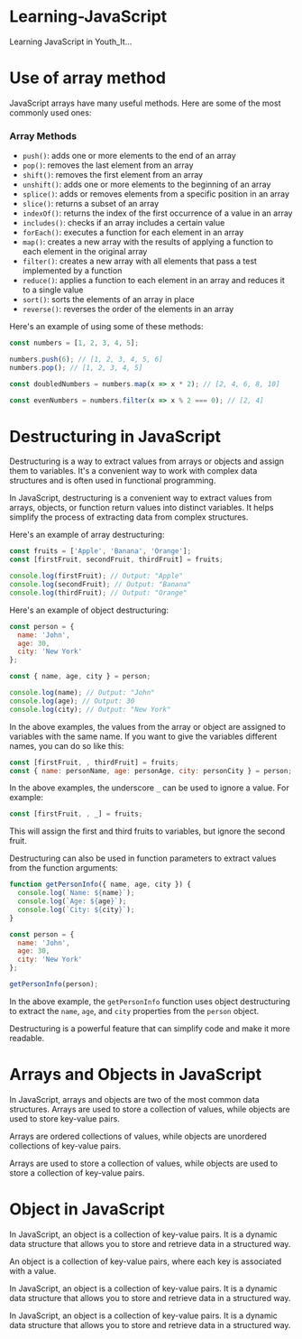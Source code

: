 # Learning-JavaScript
Learning JavaScript in Youth_It...

# Use of array method

JavaScript arrays have many useful methods. Here are some of the most commonly used ones:

### Array Methods

* `push()`: adds one or more elements to the end of an array
* `pop()`: removes the last element from an array
* `shift()`: removes the first element from an array
* `unshift()`: adds one or more elements to the beginning of an array
* `splice()`: adds or removes elements from a specific position in an array
* `slice()`: returns a subset of an array
* `indexOf()`: returns the index of the first occurrence of a value in an array
* `includes()`: checks if an array includes a certain value
* `forEach()`: executes a function for each element in an array
* `map()`: creates a new array with the results of applying a function to each element in the original array
* `filter()`: creates a new array with all elements that pass a test implemented by a function
* `reduce()`: applies a function to each element in an array and reduces it to a single value
* `sort()`: sorts the elements of an array in place
* `reverse()`: reverses the order of the elements in an array

Here's an example of using some of these methods:
```javascript
const numbers = [1, 2, 3, 4, 5];

numbers.push(6); // [1, 2, 3, 4, 5, 6]
numbers.pop(); // [1, 2, 3, 4, 5]

const doubledNumbers = numbers.map(x => x * 2); // [2, 4, 6, 8, 10]

const evenNumbers = numbers.filter(x => x % 2 === 0); // [2, 4]
```
# Destructuring in JavaScript

Destructuring is a way to extract values from arrays or objects and assign them to variables. It's a convenient way to work with complex data structures and is often used in functional programming.

In JavaScript, destructuring is a convenient way to extract values from arrays, objects, or function return values into distinct variables. It helps simplify the process of extracting data from complex structures.

Here's an example of array destructuring:

```javascript
const fruits = ['Apple', 'Banana', 'Orange'];
const [firstFruit, secondFruit, thirdFruit] = fruits;

console.log(firstFruit); // Output: "Apple"
console.log(secondFruit); // Output: "Banana"
console.log(thirdFruit); // Output: "Orange"
```

Here's an example of object destructuring:

```javascript
const person = {
  name: 'John',
  age: 30,
  city: 'New York'
};

const { name, age, city } = person;

console.log(name); // Output: "John"
console.log(age); // Output: 30
console.log(city); // Output: "New York"
```

In the above examples, the values from the array or object are assigned to variables with the same name. If you want to give the variables different names, you can do so like this:

```javascript
const [firstFruit, , thirdFruit] = fruits;
const { name: personName, age: personAge, city: personCity } = person;
```

In the above examples, the underscore `_` can be used to ignore a value. For example:

```javascript
const [firstFruit, , _] = fruits;
```

This will assign the first and third fruits to variables, but ignore the second fruit.

Destructuring can also be used in function parameters to extract values from the function arguments:

```javascript
function getPersonInfo({ name, age, city }) {
  console.log(`Name: ${name}`);
  console.log(`Age: ${age}`);
  console.log(`City: ${city}`);
}

const person = {
  name: 'John',
  age: 30,
  city: 'New York'
};

getPersonInfo(person);
```

In the above example, the `getPersonInfo` function uses object destructuring to extract the `name`, `age`, and `city` properties from the `person` object.

Destructuring is a powerful feature that can simplify code and make it more readable.

# Arrays and Objects in JavaScript

In JavaScript, arrays and objects are two of the most common data structures. Arrays are used to store a collection of values, while objects are used to store key-value pairs.

Arrays are ordered collections of values, while objects are unordered collections of key-value pairs.

Arrays are used to store a collection of values, while objects are used to store a collection of key-value pairs.

# Object in JavaScript

In JavaScript, an object is a collection of key-value pairs. It is a dynamic data structure that allows you to store and retrieve data in a structured way.

An object is a collection of key-value pairs, where each key is associated with a value.

In JavaScript, an object is a collection of key-value pairs. It is a dynamic data structure that allows you to store and retrieve data in a structured way.

In JavaScript, an object is a collection of key-value pairs. It is a dynamic data structure that allows you to store and retrieve data in a structured way.



